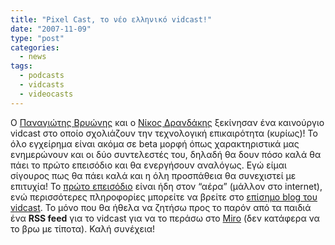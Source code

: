 ```yaml
---
title: "Pixel Cast, το νέο ελληνικό vidcast!"
date: "2007-11-09"
type: "post"
categories:
  - news
tags:
  - podcasts
  - vidcasts
  - videocasts
---
```


Ο [Παναγιώτης Βρυώνης](http://vrypan.net/weblog/ "Vrypan blog") και ο [Νίκος Δρανδάκης](http://blogs.sync.gr/ "Sync blogs") ξεκίνησαν ένα καινούργιο vidcast στο οποίο σχολιάζουν την τεχνολογική επικαιρότητα (κυρίως)! Το όλο εγχείρημα είναι ακόμα σε beta μορφή όπως χαρακτηριστικά μας ενημερώνουν και οι δύο συντελεστές του, δηλαδή θα δουν πόσο καλά θα πάει το πρώτο επεισόδιο και θα ενεργήσουν αναλόγως. Εγώ είμαι σίγουρος πως θα πάει καλά και η όλη προσπάθεια θα συνεχιστεί με επιτυχία! Το [πρώτο επεισόδιο](http://www.pixelcast.gr/?p=6 "Pixel Cast : episode 1") είναι ήδη στον &#8220;αέρα&#8221; (μάλλον στο internet), ενώ περισσότερες πληροφορίες μπορείτε να βρείτε στο [επίσημο blog του vidcast](http://www.pixelcast.gr/ "Pixel Cast blog"). Το μόνο που θα ήθελα να ζητήσω προς το παρόν από τα παιδιά ένα **RSS feed** για το vidcast για να το περάσω στο [Miro](http://www.getmiro.com/ "miro software") (δεν κατάφερα να το βρω με τίποτα). Καλή συνέχεια!
